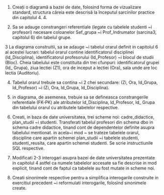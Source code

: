 1. Creați o diagramă a bazei de date, folosind forma de vizualizare standard, structura căreia este descrisă la începutul sarcinilor practice din capitolul 4. 4.


2. Sa se adauge constrangeri referentiale (legate cu tabelele studenti ~i profesori) necesare
coloanelor Sef_grupa ~i Prof_Indrumator (sarcina3, capitolul 6) din tabelul grupe.



3 La diagrama construitii, sa se adauge ~i tabelul orarul definit in capitolul 6 al acestei lucrari:
tabelul orarul contine identificatorul disciplinei (ld_Disciplina), identificatorul profesorului
(Id_Profesor) ~i blocul de studii (Bloc). Cheia tabelului este constituita din trei cfunpuri:
identificatorul grupei (Id_ Grupa), ziua lectiei (Z1), ora de inceput a lectiei (Ora), sala unde
are loc lectia (Auditoriu).



4. Tabelul orarul trebuie sa contina ~i 2 chei secundare: (Zi, Ora, Id_Grupa, Id_Profesor) ~i
(Zi, Ora, ld_Grupa, ld_Disciplina).


5. in diagrama, de asemenea, trebuie sa se defineasca constrangerile referentiale (FK-PK) ale
atributelor ld_Disciplina, ld_Profesor, Id_ Grupa din tabelului orarul cu atributele tabelelor
respective.


6. Creati, in baza de date universitatea, trei scheme noi: cadre_didactice, plan_studii ~i studenti.
Transferati tabelul profesori din schema dbo in schema cadre didactice, tinand cont de
dependentelor definite asupra tabelului mentionat. in acela~i mod ~ se trateze tabelele orarul,
discipline care apartin schemei plan_studii ~i tabelele studenti, studenti_reusita, care apartin
schemei studenti. Se scrie instructiunile SQL respective.


7. Modificati 2-3 interogari asupra bazei de date universitatea prezentate in capitolul 4 astfel ca
numele tabelelor accesate sa fie descrise in mod explicit, tinand cont de faptul ca tabelele au
fost mutate in scheme noi.



8. Creati sinonimele respective pentru a simplifica interogarile construite in exercitiul precedent
~i reformulati interogarile, folosind sinonimele create.
